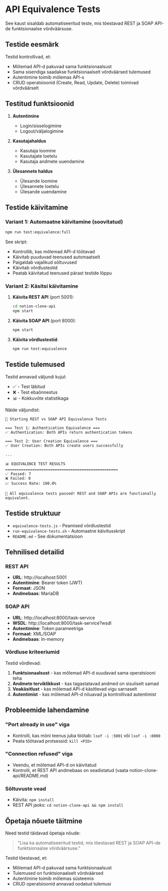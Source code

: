# API Equivalence Tests

See kaust sisaldab automatiseeritud teste, mis tõestavad REST ja SOAP API-de funktsionaalse võrdväärsuse.

## Testide eesmärk

Testid kontrollivad, et:
- Mõlemad API-d pakuvad sama funktsionaalsust
- Sama sisendiga saadakse funktsionaalselt võrdväärsed tulemused
- Autentimine toimib mõlemas API-s
- CRUD operatsioonid (Create, Read, Update, Delete) toimivad võrdväärselt

## Testitud funktsioonid

1. **Autentimine**
   - Login/sisselogimine
   - Logout/väljalogimine

2. **Kasutajahaldus**
   - Kasutaja loomine
   - Kasutajate loetelu
   - Kasutaja andmete uuendamine

3. **Ülesannete haldus**
   - Ülesande loomine
   - Ülesannete loetelu
   - Ülesande uuendamine

## Testide käivitamine

### Variant 1: Automaatne käivitamine (soovitatud)

```bash
npm run test:equivalence:full
```

See skript:
- Kontrollib, kas mõlemad API-d töötavad
- Käivitab puuduvad teenused automaatselt
- Paigaldab vajalikud sõltuvused
- Käivitab võrdlustestid
- Peatab käivitatud teenused pärast testide lõppu

### Variant 2: Käsitsi käivitamine

1. **Käivita REST API** (port 5001):
   ```bash
   cd notion-clone-api
   npm start
   ```

2. **Käivita SOAP API** (port 8000):
   ```bash
   npm start
   ```

3. **Käivita võrdlustestid**:
   ```bash
   npm run test:equivalence
   ```

## Testide tulemused

Testid annavad väljundi kujul:
- ✅ - Test läbitud
- ❌ - Test ebaõnnestus
- 📊 - Kokkuvõte statistikaga

Näide väljundist:
```
🚀 Starting REST vs SOAP API Equivalence Tests

=== Test 1: Authentication Equivalence ===
✅ Authentication: Both APIs return authentication tokens

=== Test 2: User Creation Equivalence ===
✅ User Creation: Both APIs create users successfully

...

📊 EQUIVALENCE TEST RESULTS
==================================================
✅ Passed: 7
❌ Failed: 0
📈 Success Rate: 100.0%

🎉 All equivalence tests passed! REST and SOAP APIs are functionally equivalent.
```

## Testide struktuur

- `equivalence-tests.js` - Peamised võrdlustestid
- `run-equivalence-tests.sh` - Automaatne käivitusskript
- `README.md` - See dokumentatsioon

## Tehnilised detailid

### REST API
- **URL**: http://localhost:5001
- **Autentimine**: Bearer token (JWT)
- **Formaat**: JSON
- **Andmebaas**: MariaDB

### SOAP API
- **URL**: http://localhost:8000/task-service
- **WSDL**: http://localhost:8000/task-service?wsdl
- **Autentimine**: Token parameetriga
- **Formaat**: XML/SOAP
- **Andmebaas**: In-memory

### Võrdluse kriteeriumid

Testid võrdlevad:
1. **Funktsionaalsust** - kas mõlemad API-d suudavad sama operatsiooni teha
2. **Andmete terviklikkust** - kas tagastatavad andmed on sisuliselt samad
3. **Veakäsitlust** - kas mõlemad API-d käsitlevad vigu sarnaselt
4. **Autentimist** - kas mõlemad API-d nõuavad ja kontrollivad autentimist

## Probleemide lahendamine

### "Port already in use" viga
- Kontrolli, kas mõni teenus juba töötab: `lsof -i :5001` või `lsof -i :8000`
- Peata töötavad protsessid: `kill <PID>`

### "Connection refused" viga
- Veendu, et mõlemad API-d on käivitatud
- Kontrolli, et REST API andmebaas on seadistatud (vaata notion-clone-api/README.md)

### Sõltuvuste vead
- Käivita: `npm install`
- REST API jaoks: `cd notion-clone-api && npm install`

## Õpetaja nõuete täitmine

Need testid täidavad õpetaja nõude:
> "Lisa ka automatiseeritud testid, mis tõestavad REST ja SOAP API-de funktsionaalse võrdväärsuse."

Testid tõestavad, et:
- Mõlemad API-d pakuvad sama funktsionaalsust
- Tulemused on funktsionaalselt võrdväärsed
- Autentimine toimib mõlemas süsteemis
- CRUD operatsioonid annavad oodatud tulemusi
